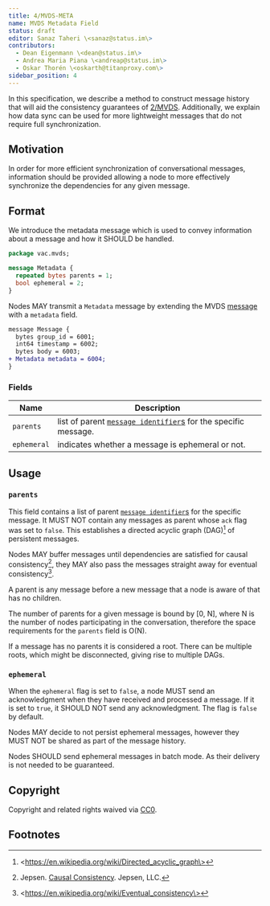 ```yaml
---
title: 4/MVDS-META
name: MVDS Metadata Field
status: draft
editor: Sanaz Taheri \<sanaz@status.im\>
contributors:
  - Dean Eigenmann \<dean@status.im\>
  - Andrea Maria Piana \<andreap@status.im\>
  - Oskar Thorén \<oskarth@titanproxy.com\>
sidebar_position: 4
---
```


In this specification, we describe a method to construct message history that will aid the consistency guarantees of [2/MVDS](../2/mvds.md). Additionally, we explain how data sync can be used for more lightweight messages that do not require full synchronization.

## Motivation

In order for more efficient synchronization of conversational messages, information should be provided allowing a node to more effectively synchronize the dependencies for any given message.

## Format

We introduce the metadata message which is used to convey information about a message and how it SHOULD be handled.

```protobuf
package vac.mvds;

message Metadata {
  repeated bytes parents = 1;
  bool ephemeral = 2;
}
```

Nodes MAY transmit a `Metadata` message by extending the MVDS [message](../2/mvds.md/#payloads) with a `metadata` field.

```diff
message Message {
  bytes group_id = 6001;
  int64 timestamp = 6002;
  bytes body = 6003;
+ Metadata metadata = 6004;
}
```

### Fields

| Name                   |   Description                                                                                                                    |
| ---------------------- | -------------------------------------------------------------------------------------------------------------------------------- |
| `parents`               |   list of parent [`message identifier`s](../2/mvds.md/#payloads) for the specific message. |            
| `ephemeral`         |   indicates whether a message is ephemeral or not.                                                             |

## Usage

### `parents`

This field contains a list of parent [`message identifier`s](../2/mvds.md/#payloads) for the specific message. It MUST NOT contain any messages as parent whose `ack` flag was set to `false`. This establishes a directed acyclic graph (DAG)[^2] of persistent messages.

Nodes MAY buffer messages until dependencies are satisfied for causal consistency[^3], they MAY also pass the messages straight away for eventual consistency[^4].

A parent is any message before a new message that a node is aware of that has no children.

The number of parents for a given message is bound by [0, N], where N is the number of nodes participating in the conversation, therefore the space requirements for the `parents` field is O(N).

If a message has no parents it is considered a root. There can be multiple roots, which might be disconnected, giving rise to multiple DAGs.

### `ephemeral`

When the `ephemeral` flag is set to `false`, a node MUST send an acknowledgment when they have received and processed a message. If it is set to `true`, it SHOULD NOT send any acknowledgment. The flag is `false` by default.

Nodes MAY decide to not persist ephemeral messages, however they MUST NOT be shared as part of the message history.

Nodes SHOULD send ephemeral messages in batch mode. As their delivery is not needed to be guaranteed.

## Copyright

Copyright and related rights waived via [CC0](https://creativecommons.org/publicdomain/zero/1.0/).

## Footnotes
[^1]: [2/MVDS](../2/mvds.md)
[^2]: \<https://en.wikipedia.org/wiki/Directed_acyclic_graph\>
[^3]: Jepsen. [Causal Consistency](https://jepsen.io/consistency/models/causal). Jepsen, LLC.
[^4]: \<https://en.wikipedia.org/wiki/Eventual_consistency\>
